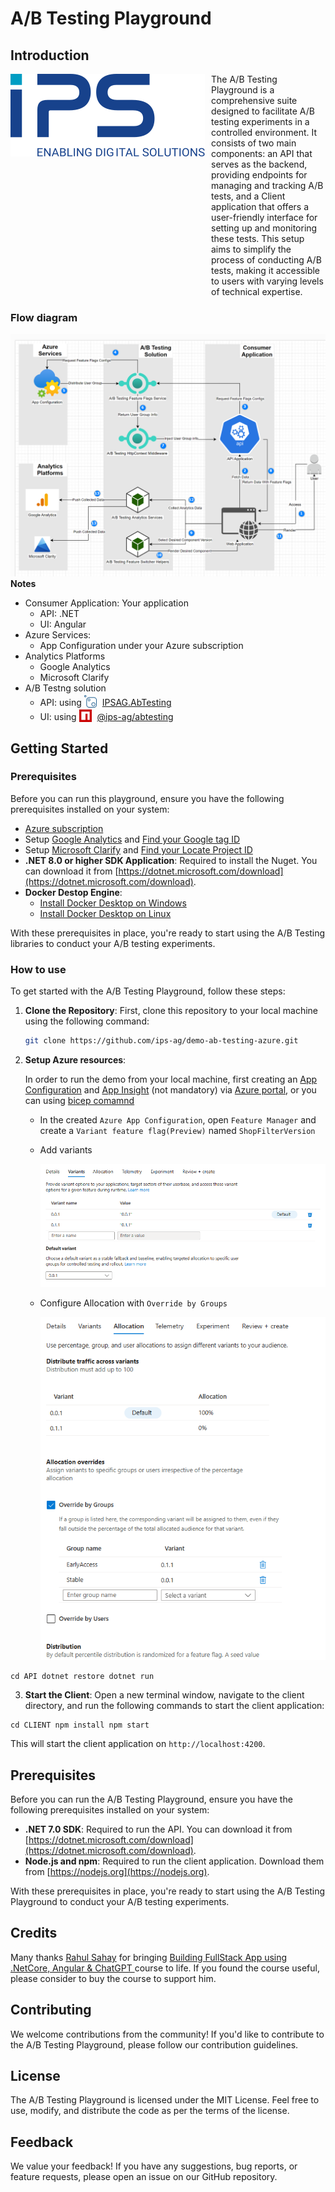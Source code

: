# A/B Testing Playground
## Introduction
<div style="display: flex;">
  <div >
  <a href="https://www.ips-ag.com">
      <img src="../docs/images/ips-ag.svg" alt="IPS AG" style="max-width: 100%;">
    </a>
  </div>
  <div style="flex: 1; padding-left: 10px;">
    The A/B Testing Playground is a comprehensive suite designed to facilitate A/B testing experiments in a controlled environment. It consists of two main components: an API that serves as the backend, providing endpoints for managing and tracking A/B tests, and a Client application that offers a user-friendly interface for setting up and monitoring these tests. This setup aims to simplify the process of conducting A/B tests, making it accessible to users with varying levels of technical expertise.
  </div>
</div>

### Flow diagram
![alt text](../docs/diagrams/architecture-diagram.PNG)
**Notes**

- Consumer Application: Your application
  - API: .NET
  - UI: Angular
- Azure Services:
  - App Configuration under your Azure subscription
- Analytics Platforms
  - Google Analytics
  - Microsoft Clarify
- A/B Testng solution
  - API: using <img style="width: 20px; top: 3px; position: relative; margin-right: 5px;" src="../docs/images/nuget.svg"/> [IPSAG.AbTesting][nuget_package]
  - UI: using <img style="width: 20px; top: 3px; position: relative; margin-right: 5px;" src="../docs/images/npm.png"/> [@ips-ag/abtesting][npm_package]

## Getting Started

### Prerequisites

Before you can run this playground, ensure you have the following prerequisites installed on your system:

- [Azure subscription][azure_sub]
- Setup [Google Analytics][google_analytics] and [Find your Google tag ID][google_tag_id]
- Setup [Microsoft Clarify][ms_clarify] and [Find your Locate Project ID][clarify_id]
- **.NET 8.0 or higher SDK Application**: Required to install the Nuget. You can download it from [https://dotnet.microsoft.com/download](https://dotnet.microsoft.com/download).
- **Docker Destop Engine**:
  - [Install Docker Desktop on Windows][docker_window]
  - [Install Docker Desktop on Linux][docker_linux]

With these prerequisites in place, you're ready to start using the A/B Testing libraries to conduct your A/B testing experiments.

### How to use

To get started with the A/B Testing Playground, follow these steps:

1. **Clone the Repository**: First, clone this repository to your local machine using the following command:

   ```bash
   git clone https://github.com/ips-ag/demo-ab-testing-azure.git
   ```

2. **Setup Azure resources**:

   In order to run the demo from your local machine, first creating an [App Configuration][app_config_docs] and [App Insight][app_insights_docs] (not mandatory) via [Azure portal](https://portal.azure.com/), or you can using [bicep comamnd](../bicep/README.md)
   - In the created `Azure App Configuration`, open `Feature Manager` and create a `Variant feature flag(Preview)` named `ShopFilterVersion`
   - Add variants

      ![alt text](../docs/images/feature-flag-variant.png)
   - Configure Allocation with `Override by Groups`

      ![alt text](../docs/images/feature-flag-allocation.png)

```
cd API dotnet restore dotnet run
```

3. **Start the Client**: Open a new terminal window, navigate to the client directory, and run the following commands to start the client application:

```
cd CLIENT npm install npm start
```

This will start the client application on `http://localhost:4200`.

## Prerequisites

Before you can run the A/B Testing Playground, ensure you have the following prerequisites installed on your system:

- **.NET 7.0 SDK**: Required to run the API. You can download it from [https://dotnet.microsoft.com/download](https://dotnet.microsoft.com/download).
- **Node.js and npm**: Required to run the client application. Download them from [https://nodejs.org](https://nodejs.org).

With these prerequisites in place, you're ready to start using the A/B Testing Playground to conduct your A/B testing experiments.

## Credits

Many thanks [Rahul Sahay](https://www.udemy.com/user/rahulsahay-2/) for bringing [Building FullStack App using .NetCore, Angular & ChatGPT
](https://www.udemy.com/course/building-fullstack-app-using-netcore-angular-chatgpt/#instructor-1) course to life. If you found the course useful, please consider to buy the course to support him.

## Contributing

We welcome contributions from the community! If you'd like to contribute to the A/B Testing Playground, please follow our contribution guidelines.

## License

The A/B Testing Playground is licensed under the MIT License. Feel free to use, modify, and distribute the code as per the terms of the license.

## Feedback

We value your feedback! If you have any suggestions, bug reports, or feature requests, please open an issue on our GitHub repository.

<!-- LINKS -->

[nuget_source]: https://github.com/ips-ag/demo-ab-testing-azure/tree/main/packages/Nuget/IPSAG.AbTesting
[npm_source]: https://github.com/ips-ag/demo-ab-testing-azure/tree/main/packages/npm/abtesting
[playground_source]: https://github.com/ips-ag/demo-ab-testing-azure/tree/main/playground
[source_readme]: https://github.com/ips-ag/demo-ab-testing-azure/tree/main/packages/Nuget/IPSAG.AbTesting/README.md
[npm_readme]: https://github.com/ips-ag/demo-ab-testing-azure/tree/main/packages/npm/abtesting/README.md
[playground_readme]: https://github.com/ips-ag/demo-ab-testing-azure/tree/main/playground/README.md
[nuget_package]: https://www.nuget.org/packages/IPSAG.AbTesting/
[nuget]: https://www.nuget.org/
[npm_package]: https://www.npmjs.com/package/@ips-ag/abtesting
[playground]: https://github.com/ips-ag/demo-ab-testing-azure/tree/main/playground
[azure_sub]: https://azure.microsoft.com/free/dotnet/
[app_config_docs]: https://learn.microsoft.com/en-us/azure/azure-app-configuration/overview
[app_config_create_portal]: https://learn.microsoft.com/en-us/azure/azure-app-configuration/quickstart-azure-app-configuration-create?tabs=azure-portal
[app_config_create_cli]: https://learn.microsoft.com/en-us/azure/azure-app-configuration/quickstart-azure-app-configuration-create?tabs=azure-cli
[app_insights_docs]: https://learn.microsoft.com/en-us/azure/azure-monitor/app/app-insights-overview
[license]: https://github.com/ips-ag/demo-ab-testing-azure/blob/main/LICENSE
[google_analytics]: https://support.google.com/analytics/answer/9304153?hl=en&ref_topic=14088998&sjid=6531891111814199507-EU
[google_tag_id]: (https://support.google.com/analytics/answer/9539598?hl=en)
[ms_clarify]: https://learn.microsoft.com/en-us/clarity/setup-and-installation/clarity-setup
[clarify_id]: https://learn.microsoft.com/en-us/clarity/third-party-integrations/abtasty-integration#step-1
[docker_window]: https://docs.docker.com/desktop/install/windows-install/
[docker_linux]: https://docs.docker.com/desktop/install/linux-install/
[bicep_tools]: https://learn.microsoft.com/en-us/azure/azure-resource-manager/bicep/install
[create_acr]: https://learn.microsoft.com/en-us/azure/aks/cluster-container-registry-integration?tabs=azure-cli#create-a-new-acr
